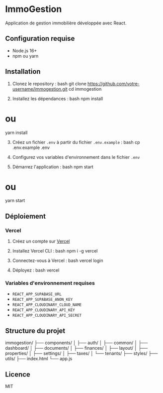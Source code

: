 # ImmoGestion

Application de gestion immobilière développée avec React.

## Configuration requise

- Node.js 16+
- npm ou yarn

## Installation

1. Clonez le repository :
bash
git clone https://github.com/votre-username/immogestion.git
cd immogestion


2. Installez les dépendances :
bash
npm install
# ou
yarn install


3. Créez un fichier `.env` à partir du fichier `.env.example` :
bash
cp .env.example .env


4. Configurez vos variables d'environnement dans le fichier `.env`

5. Démarrez l'application :
bash
npm start
# ou
yarn start


## Déploiement

### Vercel

1. Créez un compte sur [Vercel](https://vercel.com)
2. Installez Vercel CLI :
bash
npm i -g vercel


3. Connectez-vous à Vercel :
bash
vercel login


4. Déployez :
bash
vercel


### Variables d'environnement requises

- `REACT_APP_SUPABASE_URL`
- `REACT_APP_SUPABASE_ANON_KEY`
- `REACT_APP_CLOUDINARY_CLOUD_NAME`
- `REACT_APP_CLOUDINARY_API_KEY`
- `REACT_APP_CLOUDINARY_API_SECRET`

## Structure du projet


immogestion/
├── components/
│   ├── auth/
│   ├── common/
│   ├── dashboard/
│   ├── documents/
│   ├── finances/
│   ├── layout/
│   ├── properties/
│   ├── settings/
│   ├── taxes/
│   └── tenants/
├── styles/
├── utils/
├── index.html
└── app.js


## Licence

MIT
